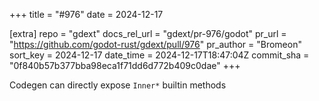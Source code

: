 +++
title = "#976"
date = 2024-12-17

[extra]
repo = "gdext"
docs_rel_url = "gdext/pr-976/godot"
pr_url = "https://github.com/godot-rust/gdext/pull/976"
pr_author = "Bromeon"
sort_key = 2024-12-17
date_time = 2024-12-17T18:47:04Z
commit_sha = "0f840b57b377bba98eca1f71dd6d772b409c0dae"
+++

Codegen can directly expose `Inner*` builtin methods
